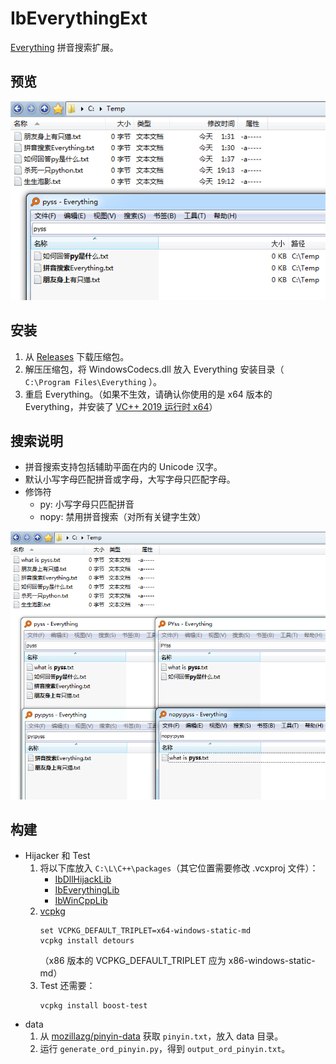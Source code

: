 ﻿# IbEverythingExt
[Everything](https://www.voidtools.com/) 拼音搜索扩展。 

## 预览
![](docs/preview.png)

## 安装
1. 从 [Releases](../../releases) 下载压缩包。
1. 解压压缩包，将 WindowsCodecs.dll 放入 Everything 安装目录（ `C:\Program Files\Everything` ）。
1. 重启 Everything。（如果不生效，请确认你使用的是 x64 版本的 Everything，并安装了 [VC++ 2019 运行时 x64](https://support.microsoft.com/topic/the-latest-supported-visual-c-downloads-2647da03-1eea-4433-9aff-95f26a218cc0)）

## 搜索说明
* 拼音搜索支持包括辅助平面在内的 Unicode 汉字。
* 默认小写字母匹配拼音或字母，大写字母只匹配字母。
* 修饰符
    * py: 小写字母只匹配拼音
    * nopy: 禁用拼音搜索（对所有关键字生效）

![](docs/search.png)

## 构建
* Hijacker 和 Test
    1. 将以下库放入 `C:\L\C++\packages`（其它位置需要修改 .vcxproj 文件）：
        * [IbDllHijackLib](https://github.com/Chaoses-Ib/IbDllHijackLib/tree/master/DllHijackLib/IbDllHijackLib)
        * [IbEverythingLib](https://github.com/Chaoses-Ib/IbEverythingLib/tree/master/Cpp/IbEverythingLib)
        * [IbWinCppLib](https://github.com/Chaoses-Ib/IbWinCppLib/tree/master/WinCppLib/IbWinCppLib)
    1. [vcpkg](https://github.com/microsoft/vcpkg)
        ```
        set VCPKG_DEFAULT_TRIPLET=x64-windows-static-md
        vcpkg install detours
        ```
        （x86 版本的 VCPKG_DEFAULT_TRIPLET 应为  x86-windows-static-md）
    1. Test 还需要：
        ```
        vcpkg install boost-test
        ```
* data
    1. 从 [mozillazg/pinyin-data](https://github.com/mozillazg/pinyin-data) 获取 `pinyin.txt`，放入 data 目录。
    1. 运行 `generate_ord_pinyin.py`，得到 `output_ord_pinyin.txt`。